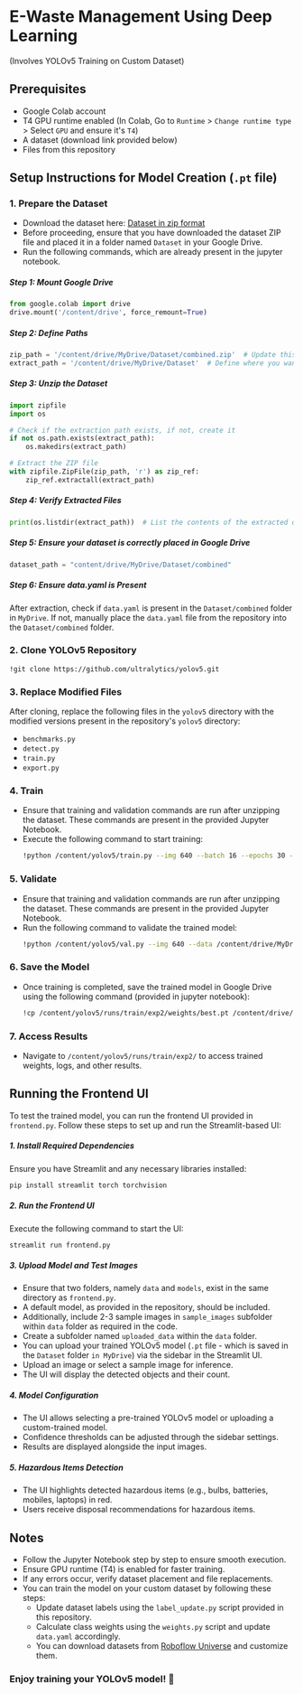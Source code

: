 # E-Waste Management Using Deep Learning
(Involves YOLOv5 Training on Custom Dataset)

## Prerequisites

- Google Colab account
- T4 GPU runtime enabled (In Colab, Go to `Runtime` > `Change runtime type` > Select `GPU` and ensure it's `T4`)
- A dataset (download link provided below)
- Files from this repository

## Setup Instructions for Model Creation (`.pt` file)

### 1. Prepare the Dataset

- Download the dataset here: [Dataset in zip format](https://drive.google.com/file/d/1prlkkDuqC3PDdpsBb34ajnk_SGydKCIy/view?usp=sharing)
- Before proceeding, ensure that you have downloaded the dataset ZIP file and placed it in a folder named `Dataset` in your Google Drive.
- Run the following commands, which are already present in the jupyter notebook.

##### Step 1: Mount Google Drive

```python
from google.colab import drive
drive.mount('/content/drive', force_remount=True)
```

##### Step 2: Define Paths

```python
zip_path = '/content/drive/MyDrive/Dataset/combined.zip'  # Update this to the path of your ZIP file
extract_path = '/content/drive/MyDrive/Dataset'  # Define where you want to extract the files
```

##### Step 3: Unzip the Dataset

```python
import zipfile
import os

# Check if the extraction path exists, if not, create it
if not os.path.exists(extract_path):
    os.makedirs(extract_path)

# Extract the ZIP file
with zipfile.ZipFile(zip_path, 'r') as zip_ref:
    zip_ref.extractall(extract_path)
```

##### Step 4: Verify Extracted Files

```python
print(os.listdir(extract_path))  # List the contents of the extracted dataset
```

##### Step 5: Ensure your dataset is correctly placed in Google Drive

```python
dataset_path = "content/drive/MyDrive/Dataset/combined"
```

##### Step 6: Ensure data.yaml is Present

After extraction, check if `data.yaml` is present in the `Dataset/combined` folder in `MyDrive`. If not, manually place the `data.yaml` file from the repository into the `Dataset/combined` folder.

### 2. Clone YOLOv5 Repository

```
!git clone https://github.com/ultralytics/yolov5.git
```

### 3. Replace Modified Files

After cloning, replace the following files in the `yolov5` directory with the modified versions present in the repository's `yolov5` directory:

- `benchmarks.py`
- `detect.py`
- `train.py`
- `export.py`

### 4. Train

- Ensure that training and validation commands are run after unzipping the dataset. These commands are present in the provided Jupyter Notebook.
- Execute the following command to start training:
    ```bash
    !python /content/yolov5/train.py --img 640 --batch 16 --epochs 30 --data /content/drive/MyDrive/Dataset/combined/data.yaml --weights yolov5s.pt --device 0
    ```

### 5. Validate

- Ensure that training and validation commands are run after unzipping the dataset. These commands are present in the provided Jupyter Notebook.
- Run the following command to validate the trained model:
    ```bash
    !python /content/yolov5/val.py --img 640 --data /content/drive/MyDrive/Dataset/combined/data.yaml --weights /content/yolov5/runs/train/exp2/weights/best.pt --device 0
    ```

### 6. Save the Model

- Once training is completed, save the trained model in Google Drive using the following command (provided in jupyter notebook):
    ```bash
    !cp /content/yolov5/runs/train/exp2/weights/best.pt /content/drive/MyDrive/Dataset/model.pt
    ```

### 7. Access Results

- Navigate to `/content/yolov5/runs/train/exp2/` to access trained weights, logs, and other results.

## Running the Frontend UI

To test the trained model, you can run the frontend UI provided in `frontend.py`. Follow these steps to set up and run the Streamlit-based UI:

##### 1. Install Required Dependencies

Ensure you have Streamlit and any necessary libraries installed:
```bash
pip install streamlit torch torchvision
```

##### 2. Run the Frontend UI

Execute the following command to start the UI:
```bash
streamlit run frontend.py
```

##### 3. Upload Model and Test Images
- Ensure that two folders, namely `data` and `models`, exist in the same directory as `frontend.py`.
- A default model, as provided in the repository, should be included.
- Additionally, include 2-3 sample images in `sample_images` subfolder within `data` folder as required in the code.
- Create a subfolder named `uploaded_data` within the `data` folder.
- You can upload your trained YOLOv5 model (`.pt` file - which is saved in the `Dataset` folder `in MyDrive`) via the sidebar in the Streamlit UI.
- Upload an image or select a sample image for inference.
- The UI will display the detected objects and their count.

##### 4. Model Configuration
- The UI allows selecting a pre-trained YOLOv5 model or uploading a custom-trained model.
- Confidence thresholds can be adjusted through the sidebar settings.
- Results are displayed alongside the input images.

##### 5. Hazardous Items Detection
- The UI highlights detected hazardous items (e.g., bulbs, batteries, mobiles, laptops) in red.
- Users receive disposal recommendations for hazardous items.

## Notes

- Follow the Jupyter Notebook step by step to ensure smooth execution.
- Ensure GPU runtime (T4) is enabled for faster training.
- If any errors occur, verify dataset placement and file replacements.
- You can train the model on your custom dataset by following these steps:
    - Update dataset labels using the `label_update.py` script provided in this repository.
    - Calculate class weights using the `weights.py` script and update `data.yaml` accordingly.
    - You can download datasets from [Roboflow Universe](https://universe.roboflow.com/) and customize them.

### Enjoy training your YOLOv5 model! 🚀